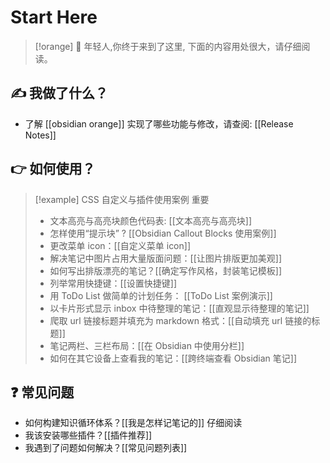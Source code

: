 # Start Here

> [!orange]
>📢 年轻人,你终于来到了这里, 下面的内容用处很大，请仔细阅读。

## ✍  我做了什么？

- 了解 [[obsidian orange]] 实现了哪些功能与修改，请查阅: [[Release Notes]]

## 👉  如何使用？


> [!example] CSS 自定义与插件使用案例 <span class="tip">重要</span>
> - 文本高亮与高亮块颜色代码表: [[文本高亮与高亮块]]
> - 怎样使用“提示块” ? [[Obsidian Callout Blocks 使用案例]]
> - 更改菜单 icon：[[自定义菜单 icon]]
> - 解决笔记中图片占用大量版面问题：[[让图片排版更加美观]]
> - 如何写出排版漂亮的笔记？[[确定写作风格，封装笔记模板]]
> - 列举常用快捷键：[[设置快捷键]]
> - 用 ToDo List 做简单的计划任务： [[ToDo List 案例演示]]
> - 以卡片形式显示 inbox 中待整理的笔记：[[直观显示待整理的笔记]]
> - 爬取 url 链接标题并填充为 markdown 格式：[[自动填充 url 链接的标题]]
> - 笔记两栏、三栏布局：[[在 Obsidian 中使用分栏]]
> - 如何在其它设备上查看我的笔记：[[跨终端查看 Obsidian 笔记]]

## ❓  常见问题

-  如何构建知识循环体系？[[我是怎样记笔记的]] <span class="info">仔细阅读</span>
- 我该安装哪些插件？[[插件推荐]]
- 我遇到了问题如何解决？[[常见问题列表]]

